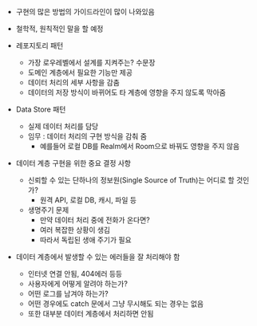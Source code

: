 - 구현의 많은 방법의 가이드라인이 많이 나와있음

- 철학적, 원칙적인 말을 할 예정

- 레포지토리 패턴
	- 가장 로우레벨에서 설계를 지켜주는? 수문장
	- 도메인 계층에서 필요한 기능만 제공
	- 데이터 처리의 세부 사항을 감춤
	- 데이터의 저장 방식이 바뀌어도 타 계층에 영향을 주지 않도록 막아줌
	
- Data Store 패턴
	- 실제 데이터 처리를 담당
	- 임무 : 데이터 처리의 구현 방식을 감춰 줌
		- 예를들어 로컬 DB를 Realm에서 Room으로 바꿔도 영향을 주지 않음

- 데이터 계층 구현을 위한 중요 결정 사항
	- 신뢰할 수 있는 단하나의 정보원(Single Source of Truth)는 어디로 할 것인가?
		- 원격 API, 로컬 DB, 캐시, 파일 등
	- 생명주기 문제
		- 만약 데이터 처리 중에 전화가 온다면?
		- 여러 복잡한 상황이 생김
		- 따라서 독립된 생애 주기가 필요

- 데이터 계층에서 발생할 수 있는 에러들을 잘 처리해야 함
	- 인터넷 연결 안됨, 404에러 등등
	- 사용자에게 어떻게 알려야 하는가?
	- 어떤 로그를 남겨야 하는가?
	- 어떤 경우에도 catch 문에서 그냥 무시해도 되는 경우는 없음
	- 또한 대부분 데이터 계층에서 처리하면 안됨
